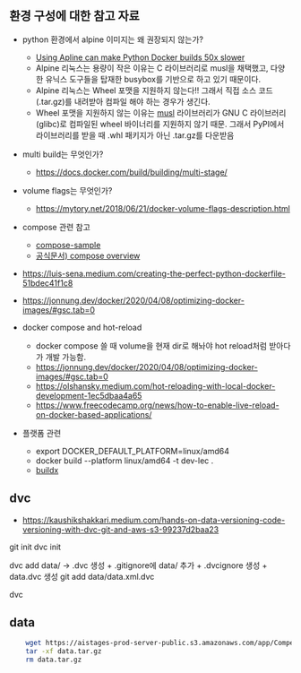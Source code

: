## 환경 구성에 대한 참고 자료

-   python 환경에서 alpine 이미지는 왜 권장되지 않는가?

    -   [Using Apline can make Python Docker builds 50x slower](https://pythonspeed.com/articles/alpine-docker-python/)
    -   Alpine 리눅스는 용량이 작은 이유는 C 라이브러리로 musl을 채택했고, 다양한 유닉스 도구들을 탑재한 busybox를 기반으로 하고 있기 때문이다.
    -   Alpine 리눅스는 Wheel 포맷을 지원하지 않는다!! 그래서 직접 소스 코드(.tar.gz)를 내려받아 컴파일 해야 하는 경우가 생긴다.
    -   Wheel 포맷을 지원하지 않는 이유는 [musl](https://ko.wikipedia.org/wiki/Musl) 라이브러리가 GNU C 라이브러리(glibc)로 컴파일된 wheel 바이너리를 지원하지 않기 때문. 그래서 PyPI에서 라이브러리를 받을 때 .whl 패키지가 아닌 .tar.gz를 다운받음

-   multi build는 무엇인가?

    -   https://docs.docker.com/build/building/multi-stage/

-   volume flags는 무엇인가?

    -   https://mytory.net/2018/06/21/docker-volume-flags-description.html

-   compose 관련 참고

    -   [compose-sample](https://docs.docker.com/samples/)
    -   [공식문서) compose overview](https://docs.docker.com/compose/)

-   https://luis-sena.medium.com/creating-the-perfect-python-dockerfile-51bdec41f1c8
-   https://jonnung.dev/docker/2020/04/08/optimizing-docker-images/#gsc.tab=0

-   docker compose and hot-reload

    -   docker compose 쓸 때 volume을 현재 dir로 해놔야 hot reload처럼 받아다가 개발 가능함.
    -   https://jonnung.dev/docker/2020/04/08/optimizing-docker-images/#gsc.tab=0
    -   https://olshansky.medium.com/hot-reloading-with-local-docker-development-1ec5dbaa4a65
    -   https://www.freecodecamp.org/news/how-to-enable-live-reload-on-docker-based-applications/

-   플랫폼 관련
    -   export DOCKER_DEFAULT_PLATFORM=linux/amd64
    -   docker build --platform linux/amd64 -t dev-lec .
    -   [buildx](https://github.com/docker/buildx)

## dvc

-   https://kaushikshakkari.medium.com/hands-on-data-versioning-code-versioning-with-dvc-git-and-aws-s3-99237d2baa23

git init
dvc init

dvc add data/ -> .dvc 생성 + .gitignore에 data/ 추가 + .dvcignore 생성 + data.dvc 생성
git add data/data.xml.dvc

dvc

## data

```bash
    wget https://aistages-prod-server-public.s3.amazonaws.com/app/Competitions/000243/data/data.tar.gz
    tar -xf data.tar.gz
    rm data.tar.gz
```
